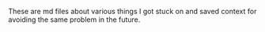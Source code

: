 These are md files about various things I got stuck on and saved context for avoiding the same problem in the future.
